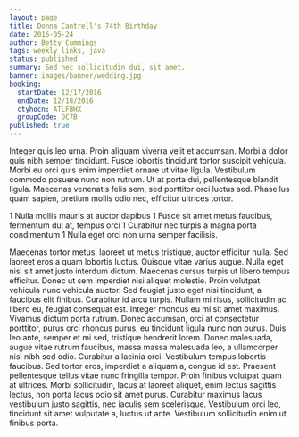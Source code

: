 ```yaml
---
layout: page
title: Donna Cantrell's 74th Birthday
date: 2016-05-24
author: Betty Cummings
tags: weekly links, java
status: published
summary: Sed nec sollicitudin dui, sit amet.
banner: images/banner/wedding.jpg
booking:
  startDate: 12/17/2016
  endDate: 12/18/2016
  ctyhocn: ATLFBHX
  groupCode: DC7B
published: true
---
```

Integer quis leo urna. Proin aliquam viverra velit et accumsan. Morbi a dolor quis nibh semper tincidunt. Fusce lobortis tincidunt tortor suscipit vehicula. Morbi eu orci quis enim imperdiet ornare ut vitae ligula. Vestibulum commodo posuere nunc non rutrum. Ut at porta dui, pellentesque blandit ligula. Maecenas venenatis felis sem, sed porttitor orci luctus sed. Phasellus quam sapien, pretium mollis odio nec, efficitur ultrices tortor.

1 Nulla mollis mauris at auctor dapibus
1 Fusce sit amet metus faucibus, fermentum dui at, tempus orci
1 Curabitur nec turpis a magna porta condimentum
1 Nulla eget orci non urna semper facilisis.

Maecenas tortor metus, laoreet ut metus tristique, auctor efficitur nulla. Sed laoreet eros a quam lobortis luctus. Quisque vitae varius augue. Nulla eget nisl sit amet justo interdum dictum. Maecenas cursus turpis ut libero tempus efficitur. Donec ut sem imperdiet nisi aliquet molestie. Proin volutpat vehicula nunc vehicula auctor. Sed feugiat justo eget nisi tincidunt, a faucibus elit finibus. Curabitur id arcu turpis. Nullam mi risus, sollicitudin ac libero eu, feugiat consequat est. Integer rhoncus eu mi sit amet maximus. Vivamus dictum porta rutrum. Donec accumsan, orci at consectetur porttitor, purus orci rhoncus purus, eu tincidunt ligula nunc non purus. Duis leo ante, semper et mi sed, tristique hendrerit lorem. Donec malesuada, augue vitae rutrum faucibus, massa massa malesuada leo, a ullamcorper nisl nibh sed odio.
Curabitur a lacinia orci. Vestibulum tempus lobortis faucibus. Sed tortor eros, imperdiet a aliquam a, congue id est. Praesent pellentesque tellus vitae nunc fringilla tempor. Proin finibus volutpat quam at ultrices. Morbi sollicitudin, lacus at laoreet aliquet, enim lectus sagittis lectus, non porta lacus odio sit amet purus. Curabitur maximus lacus vestibulum justo sagittis, nec iaculis sem scelerisque. Vestibulum orci leo, tincidunt sit amet vulputate a, luctus ut ante. Vestibulum sollicitudin enim ut finibus porta.
